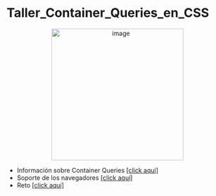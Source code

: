 # Taller_Container_Queries_en_CSS
<p align="center">
<img width="300" alt="image" src="https://user-images.githubusercontent.com/89166148/173477299-c57ea192-8c8b-46d2-a030-8402489b0096.png">
</p>

- Información sobre Container Queries [[click aquí]](https://github.com/HannyCarballo/Taller_Container_Queries_en_CSS/blob/master/Container%20Queries/Informaci%C3%B3n.md)
- Soporte de los navegadores [[click aquí]](https://github.com/HannyCarballo/Taller_Container_Queries_en_CSS/blob/master/Container%20Queries/Soporte%20de%20los%20navegadores.md)
- Reto [[click aquí]](https://github.com/HannyCarballo/Taller_Container_Queries_en_CSS/tree/master/Container%20Queries/reto)
